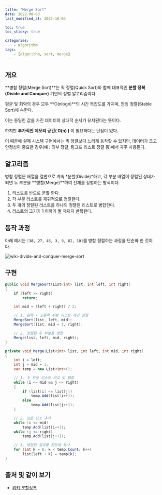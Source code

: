 ```yaml
---
title: "Merge Sort"
date: 2022-08-03
last_modified_at: 2025-10-06

toc: true
toc_sticky: true

categories:
    - algorithm
tags:
    - [algorithm, sort, merge]
---
```


## 개요

**병합 정렬(Merge Sort)**는 퀵 정렬(Quick Sort)와 함께 대표적인 **분할 정복(Divide and Conquer)** 기반의 정렬 알고리즘이다.

평균 및 최악의 경우 모두 **O(nlogn)**의 시간 복잡도를 가지며, 안정 정렬(Stable Sort)에 속한다.

이는 동일한 값을 가진 데이터의 상대적 순서가 유지된다는 뜻이다.

하지만 **추가적인 메모리 공간( O(n) )** 이 필요하다는 단점이 있다.

이 때문에 실제 시스템 구현에서는 퀵 정렬보다 느리게 동작할 수 있지만, 데이터가 크고 안정성이 중요한 경우(예 : 외부 정렬, 링크드 리스트 정렬 등)에서 자주 사용된다.

## 알고리즘

병합 정렬은 배열을 절반으로 계속 *분할(Divide)*하고, 각 부분 배열이 정렬된 상태가 되면 두 부분을 **병합(Merge)**하여 전체를 정렬하는 방식이다.

1. 리스트를 반으로 분할 한다.
2. 각 부분 리스트를 재귀적으로 정렬한다.
3. 두 개의 정렬된 리스트를 하나의 정렬된 리스트로 병합한다.
4. 리스트의 크기가 1 이하가 될 때까지 반복한다.

## 동작 과정

아래 예시는 `[38, 27, 43, 3, 9, 82, 10]`를 병합 정렬하는 과정을 단순화 한 것이다.

![wiki-divide-and-conquer-merge-sort](https://en.wikipedia.org/wiki/Divide-and-conquer_algorithm#/media/File:Merge_sort_algorithm_diagram.svg)

## 구현

```cs
public void MergeSort(List<int> list, int left, int right)
{
    if (left >= right)
        return;

    int mid = (left + right) / 2;

    // 1. 왼쪽 / 오른쪽 부분 리스트 재귀 정렬
    MergeSort(list, left, mid);
    MergeSort(list, mid + 1, right);

    // 2. 정렬된 두 부분을 병합
    Merge(list, left, mid, right);
}

private void Merge(List<int> list, int left, int mid, int right)
{
    int i = left;
    int j = mid + 1;
    var temp = new List<int>();

    // 1. 두 부분 리스트 비교 및 병합
    while (i <= mid && j <= right)
    {
        if (list[i] <= list[j])
            temp.Add(list[i++]);
        else
            temp.Add(list[j++]);
    }

    // 2. 남은 요소 추가
    while (i <= mid)
        temp.Add(list[i++]);
    while (j <= right)
        temp.Add(list[j++]);

    // 3. 병합된 결과를 원본에 복사
    for (int k = 0; k < temp.Count; k++)
        list[left + k] = temp[k];
}
```

## 출처 및 같이 보기

- [위키 분할정복](https://en.wikipedia.org/wiki/Divide-and-conquer_algorithm)
